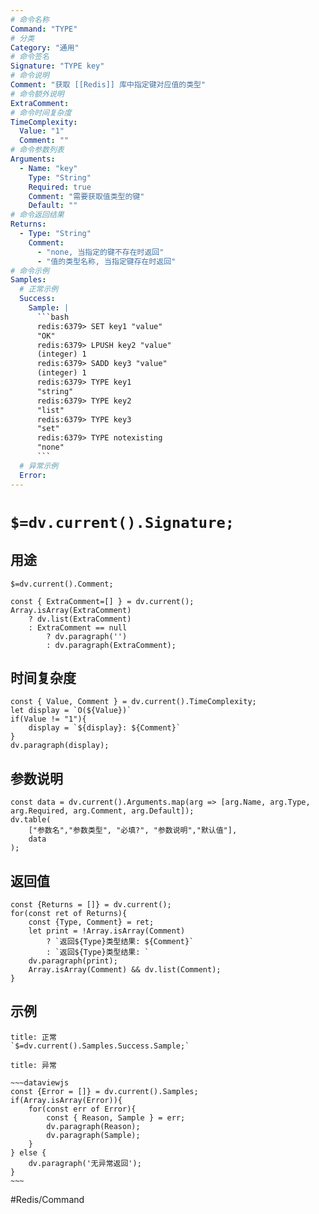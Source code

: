 ```yaml
---
# 命令名称
Command: "TYPE"
# 分类
Category: "通用"
# 命令签名
Signature: "TYPE key"
# 命令说明
Comment: "获取 [[Redis]] 库中指定键对应值的类型"
# 命令额外说明
ExtraComment:
# 命令时间复杂度
TimeComplexity:
  Value: "1"
  Comment: ""
# 命令参数列表
Arguments:
  - Name: "key"
    Type: "String"
    Required: true
    Comment: "需要获取值类型的键"
    Default: ""
# 命令返回结果
Returns:
  - Type: "String"
    Comment:
      - "none, 当指定的键不存在时返回"
      - "值的类型名称, 当指定键存在时返回"
# 命令示例
Samples:
  # 正常示例
  Success:
    Sample: |
      ```bash
      redis:6379> SET key1 "value"
      "OK"
      redis:6379> LPUSH key2 "value"
      (integer) 1
      redis:6379> SADD key3 "value"
      (integer) 1
      redis:6379> TYPE key1
      "string"
      redis:6379> TYPE key2
      "list"
      redis:6379> TYPE key3
      "set"
      redis:6379> TYPE notexisting
      "none"
      ```
  # 异常示例
  Error:
---
```


# `$=dv.current().Signature;`

## 用途
`$=dv.current().Comment;`

```dataviewjs
const { ExtraComment=[] } = dv.current();
Array.isArray(ExtraComment) 
	? dv.list(ExtraComment) 
	: ExtraComment == null 
		? dv.paragraph('') 
		: dv.paragraph(ExtraComment);
```

## 时间复杂度
```dataviewjs
const { Value, Comment } = dv.current().TimeComplexity;
let display = `O(${Value})`
if(Value != "1"){
	display = `${display}: ${Comment}`
}
dv.paragraph(display);
```

## 参数说明
```dataviewjs
const data = dv.current().Arguments.map(arg => [arg.Name, arg.Type, arg.Required, arg.Comment, arg.Default]);
dv.table(
	["参数名","参数类型", "必填?", "参数说明","默认值"],
	data
);
```

## 返回值
```dataviewjs
const {Returns = []} = dv.current();
for(const ret of Returns){
	const {Type, Comment} = ret;
	let print = !Array.isArray(Comment) 
		? `返回${Type}类型结果: ${Comment}`
		: `返回${Type}类型结果: `
	dv.paragraph(print);
	Array.isArray(Comment) && dv.list(Comment);
}
```

## 示例
```ad-success
title: 正常
`$=dv.current().Samples.Success.Sample;`
```

```ad-danger
title: 异常

~~~dataviewjs
const {Error = []} = dv.current().Samples;
if(Array.isArray(Error)){
	for(const err of Error){
		const { Reason, Sample } = err;
		dv.paragraph(Reason);
		dv.paragraph(Sample);
	}
} else {
	dv.paragraph('无异常返回');
}
~~~

```

#Redis/Command 